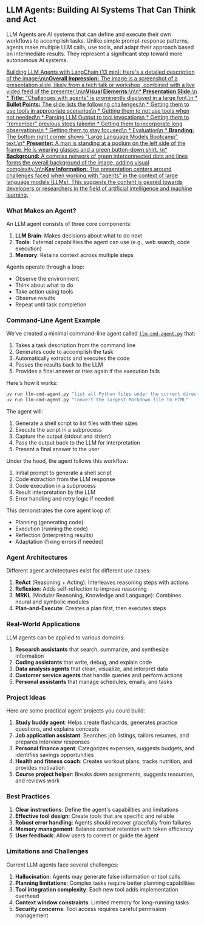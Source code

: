 ## LLM Agents: Building AI Systems That Can Think and Act

LLM Agents are AI systems that can define and execute their own workflows to accomplish tasks. Unlike simple prompt-response patterns, agents make multiple LLM calls, use tools, and adapt their approach based on intermediate results. They represent a significant step toward more autonomous AI systems.

[Building LLM Agents with LangChain (13 min): Here\'s a detailed description of the image:\n\n**Overall Impression:** The image is a screenshot of a presentation slide, likely from a tech talk or workshop, combined with a live video feed of the presenter.\n\n**Visual Elements:**\n\n* **Presentation Slide:**\n * **Title:** "Challenges with agents" is prominently displayed in a large font.\n * **Bullet Points:** The slide lists the following challenges:\n * Getting them to use tools in appropriate scenarios\n * Getting them to not use tools when not needed\n * Parsing LLM Output to tool invocation\n * Getting them to "remember" previous steps taken\n * Getting them to incorporate long observations\n * Getting them to stay focused\n * Evaluation\n * **Branding:** The bottom right corner shows "Large Language Models Bootcamp" text.\n* **Presenter:** A man is standing at a podium on the left side of the frame. He is wearing glasses and a green button-down shirt. \n* **Background:** A complex network of green interconnected dots and lines forms the overall background of the image, adding visual complexity.\n\n**Key Information:** The presentation centers around challenges faced when working with "agents" in the context of large language models (LLMs). This suggests the content is geared towards developers or researchers in the field of artificial intelligence and machine learning.](https://youtu.be_DWUdGhRrv2c)

### What Makes an Agent?

An LLM agent consists of three core components:

1. **LLM Brain**: Makes decisions about what to do next
2. **Tools**: External capabilities the agent can use (e.g., web search, code execution)
3. **Memory**: Retains context across multiple steps

Agents operate through a loop:

- Observe the environment
- Think about what to do
- Take action using tools
- Observe results
- Repeat until task completion

### Command-Line Agent Example

We've created a minimal command-line agent called [`llm-cmd-agent.py`](llm-cmd-agent.py ":ignore") that:

1. Takes a task description from the command line
2. Generates code to accomplish the task
3. Automatically extracts and executes the code
4. Passes the results back to the LLM
5. Provides a final answer or tries again if the execution fails

Here's how it works:

```bash
uv run llm-cmd-agent.py "list all Python files under the current directory, recursively, by size"
uv run llm-cmd-agent.py "convert the largest Markdown file to HTML"
```

The agent will:

1. Generate a shell script to list files with their sizes
2. Execute the script in a subprocess
3. Capture the output (stdout and stderr)
4. Pass the output back to the LLM for interpretation
5. Present a final answer to the user

Under the hood, the agent follows this workflow:

1. Initial prompt to generate a shell script
2. Code extraction from the LLM response
3. Code execution in a subprocess
4. Result interpretation by the LLM
5. Error handling and retry logic if needed

This demonstrates the core agent loop of:

- Planning (generating code)
- Execution (running the code)
- Reflection (interpreting results)
- Adaptation (fixing errors if needed)

### Agent Architectures

Different agent architectures exist for different use cases:

1. **ReAct** (Reasoning + Acting): Interleaves reasoning steps with actions
2. **Reflexion**: Adds self-reflection to improve reasoning
3. **MRKL** (Modular Reasoning, Knowledge and Language): Combines neural and symbolic modules
4. **Plan-and-Execute**: Creates a plan first, then executes steps

### Real-World Applications

LLM agents can be applied to various domains:

1. **Research assistants** that search, summarize, and synthesize information
2. **Coding assistants** that write, debug, and explain code
3. **Data analysis agents** that clean, visualize, and interpret data
4. **Customer service agents** that handle queries and perform actions
5. **Personal assistants** that manage schedules, emails, and tasks

### Project Ideas

Here are some practical agent projects you could build:

1. **Study buddy agent**: Helps create flashcards, generates practice questions, and explains concepts
2. **Job application assistant**: Searches job listings, tailors resumes, and prepares interview responses
3. **Personal finance agent**: Categorizes expenses, suggests budgets, and identifies savings opportunities
4. **Health and fitness coach**: Creates workout plans, tracks nutrition, and provides motivation
5. **Course project helper**: Breaks down assignments, suggests resources, and reviews work

### Best Practices

1. **Clear instructions**: Define the agent's capabilities and limitations
2. **Effective tool design**: Create tools that are specific and reliable
3. **Robust error handling**: Agents should recover gracefully from failures
4. **Memory management**: Balance context retention with token efficiency
5. **User feedback**: Allow users to correct or guide the agent

### Limitations and Challenges

Current LLM agents face several challenges:

1. **Hallucination**: Agents may generate false information or tool calls
2. **Planning limitations**: Complex tasks require better planning capabilities
3. **Tool integration complexity**: Each new tool adds implementation overhead
4. **Context window constraints**: Limited memory for long-running tasks
5. **Security concerns**: Tool access requires careful permission management
